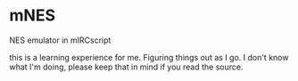 # mNES
NES emulator in mIRCscript


this is a learning experience for me. Figuring things out as I go. I don't know what I'm doing, please keep that in mind if you read the source.
